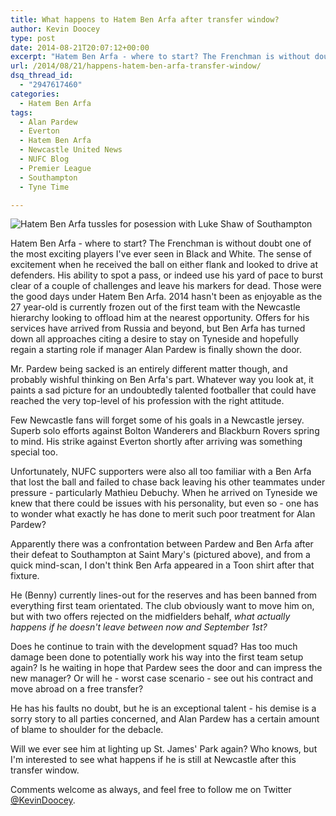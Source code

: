 ```yaml
---
title: What happens to Hatem Ben Arfa after transfer window?
author: Kevin Doocey
type: post
date: 2014-08-21T20:07:12+00:00
excerpt: "Hatem Ben Arfa - where to start? The Frenchman is without doubt one of the most exciting players I've ever seen in Black and White. The sense of excitement when he received the ball on either flank and looked to drive.."
url: /2014/08/21/happens-hatem-ben-arfa-transfer-window/
dsq_thread_id:
  - "2947617460"
categories:
  - Hatem Ben Arfa
tags:
  - Alan Pardew
  - Everton
  - Hatem Ben Arfa
  - Newcastle United News
  - NUFC Blog
  - Premier League
  - Southampton
  - Tyne Time

---
```

![Hatem Ben Arfa tussles for posession with Luke Shaw of Southampton](https://www.tynetime.com/wp-content/uploads/2014/08/Hatem-Ben-Arfa-NUFC-Southampton.jpg "Benny - How he and the man beside him have enjoyed different summers")

Hatem Ben Arfa - where to start? The Frenchman is without doubt one of the most exciting players I've ever seen in Black and White. The sense of excitement when he received the ball on either flank and looked to drive at defenders. His ability to spot a pass, or indeed use his yard of pace to burst clear of a couple of challenges and leave his markers for dead. Those were the good days under Hatem Ben Arfa. 2014 hasn't been as enjoyable as the 27 year-old is currently frozen out of the first team with the Newcastle hierarchy looking to offload him at the nearest opportunity. Offers for his services have arrived from Russia and beyond, but Ben Arfa has turned down all approaches citing a desire to stay on Tyneside and hopefully regain a starting role if manager Alan Pardew is finally shown the door.

Mr. Pardew being sacked is an entirely different matter though, and probably wishful thinking on Ben Arfa's part. Whatever way you look at, it paints a sad picture for an undoubtedly talented footballer that could have reached the very top-level of his profession with the right attitude.

Few Newcastle fans will forget some of his goals in a Newcastle jersey. Superb solo efforts against Bolton Wanderers and Blackburn Rovers spring to mind. His strike against Everton shortly after arriving was something special too.

Unfortunately, NUFC supporters were also all too familiar with a Ben Arfa that lost the ball and failed to chase back leaving his other teammates under pressure - particularly Mathieu Debuchy. When he arrived on Tyneside we knew that there could be issues with his personality, but even so - one has to wonder what exactly he has done to merit such poor treatment for Alan Pardew?

Apparently there was a confrontation between Pardew and Ben Arfa after their defeat to Southampton at Saint Mary's (pictured above), and from a quick mind-scan, I don't think Ben Arfa appeared in a Toon shirt after that fixture.

He (Benny) currently lines-out for the reserves and has been banned from everything first team orientated. The club obviously want to move him on, but with two offers rejected on the midfielders behalf, _what actually happens if he doesn't leave between now and September 1st?_

Does he continue to train with the development squad? Has too much damage been done to potentially work his way into the first team setup again? Is he waiting in hope that Pardew sees the door and can impress the new manager? Or will he - worst case scenario - see out his contract and move abroad on a free transfer?

He has his faults no doubt, but he is an exceptional talent - his demise is a sorry story to all parties concerned, and Alan Pardew has a certain amount of blame to shoulder for the debacle.

Will we ever see him at lighting up St. James' Park again? Who knows, but I'm interested to see what happens if he is still at Newcastle after this transfer window.

Comments welcome as always, and feel free to follow me on Twitter [@KevinDoocey](https://twitter.com/kevindoocey "doocey twitter").
